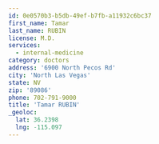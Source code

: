 ```yaml
---
id: 0e0570b3-b5db-49ef-b7fb-a11932c6bc37
first_name: Tamar
last_name: RUBIN
license: M.D.
services:
  - internal-medicine
category: doctors
address: '6900 North Pecos Rd'
city: 'North Las Vegas'
state: NV
zip: '89086'
phone: 702-791-9000
title: 'Tamar RUBIN'
_geoloc:
  lat: 36.2398
  lng: -115.097
---
```

